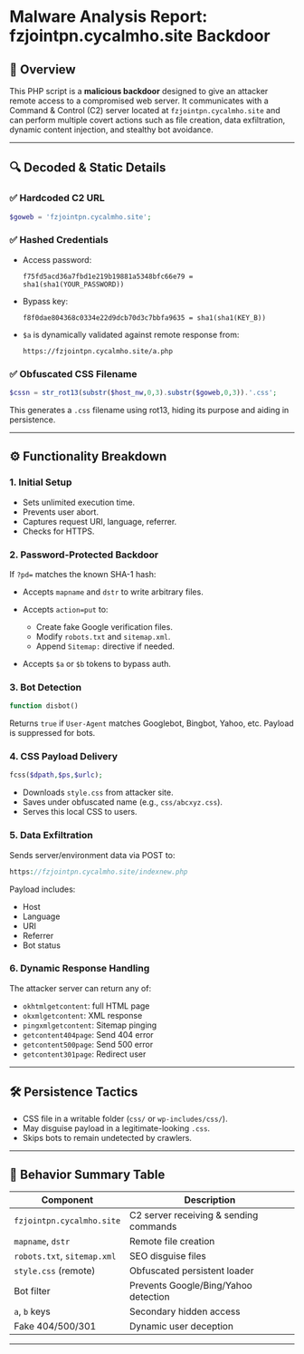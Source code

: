 # Malware Analysis Report: fzjointpn.cycalmho.site Backdoor

## 🧠 Overview

This PHP script is a **malicious backdoor** designed to give an attacker remote access to a compromised web server. It communicates with a Command & Control (C2) server located at `fzjointpn.cycalmho.site` and can perform multiple covert actions such as file creation, data exfiltration, dynamic content injection, and stealthy bot avoidance.

---

## 🔍 Decoded & Static Details

### ✅ Hardcoded C2 URL

```php
$goweb = 'fzjointpn.cycalmho.site';
```

### ✅ Hashed Credentials

* Access password:

  ```
  f75fd5acd36a7fbd1e219b19881a5348bfc66e79 = sha1(sha1(YOUR_PASSWORD))
  ```
* Bypass key:

  ```
  f8f0dae804368c0334e22d9dcb70d3c7bbfa9635 = sha1(sha1(KEY_B))
  ```
* `$a` is dynamically validated against remote response from:

  ```
  https://fzjointpn.cycalmho.site/a.php
  ```

### ✅ Obfuscated CSS Filename

```php
$cssn = str_rot13(substr($host_nw,0,3).substr($goweb,0,3)).'.css';
```

This generates a `.css` filename using rot13, hiding its purpose and aiding in persistence.

---

## ⚙️ Functionality Breakdown

### 1. **Initial Setup**

* Sets unlimited execution time.
* Prevents user abort.
* Captures request URI, language, referrer.
* Checks for HTTPS.

### 2. **Password-Protected Backdoor**

If `?pd=` matches the known SHA-1 hash:

* Accepts `mapname` and `dstr` to write arbitrary files.
* Accepts `action=put` to:

  * Create fake Google verification files.
  * Modify `robots.txt` and `sitemap.xml`.
  * Append `Sitemap:` directive if needed.
* Accepts `$a` or `$b` tokens to bypass auth.

### 3. **Bot Detection**

```php
function disbot()
```

Returns `true` if `User-Agent` matches Googlebot, Bingbot, Yahoo, etc. Payload is suppressed for bots.

### 4. **CSS Payload Delivery**

```php
fcss($dpath,$ps,$urlc);
```

* Downloads `style.css` from attacker site.
* Saves under obfuscated name (e.g., `css/abcxyz.css`).
* Serves this local CSS to users.

### 5. **Data Exfiltration**

Sends server/environment data via POST to:

```php
https://fzjointpn.cycalmho.site/indexnew.php
```

Payload includes:

* Host
* Language
* URI
* Referrer
* Bot status

### 6. **Dynamic Response Handling**

The attacker server can return any of:

* `okhtmlgetcontent`: full HTML page
* `okxmlgetcontent`: XML response
* `pingxmlgetcontent`: Sitemap pinging
* `getcontent404page`: Send 404 error
* `getcontent500page`: Send 500 error
* `getcontent301page`: Redirect user

---

## 🛠️ Persistence Tactics

* CSS file in a writable folder (`css/` or `wp-includes/css/`).
* May disguise payload in a legitimate-looking `.css`.
* Skips bots to remain undetected by crawlers.

---

## 🧪 Behavior Summary Table

| Component                   | Description                            |
| --------------------------- | -------------------------------------- |
| `fzjointpn.cycalmho.site`   | C2 server receiving & sending commands |
| `mapname`, `dstr`           | Remote file creation                   |
| `robots.txt`, `sitemap.xml` | SEO disguise files                     |
| `style.css` (remote)        | Obfuscated persistent loader           |
| Bot filter                  | Prevents Google/Bing/Yahoo detection   |
| `a`, `b` keys               | Secondary hidden access                |
| Fake 404/500/301            | Dynamic user deception                 |

---
